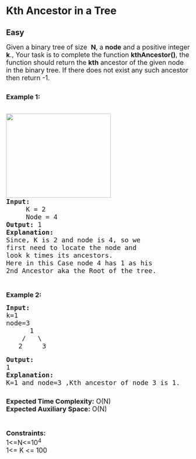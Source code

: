# Kth Ancestor in a Tree
## Easy 
<div class="problem-statement">
                <p></p><p><span style="font-size:18px">Given a binary tree of size&nbsp; <strong>N</strong>,&nbsp;a <strong>node</strong> and a positive integer <strong>k</strong>., Your task is to complete the function <strong>kthAncestor()</strong>, the function should return the <strong>kth</strong> ancestor of the given node in the binary tree. If there does not exist any such ancestor then return&nbsp;-1.</span></p>

<p><br>
<span style="font-size:18px"><strong>Example 1:</strong></span></p>

<pre><span style="font-size:18px">
<img alt="" src="https://contribute.geeksforgeeks.org/wp-content/uploads/reverse.jpg" style="height:230px; width:287px" class="img-responsive">
<strong>Input:</strong>
     K = 2
     Node = 4
<strong>Output:</strong> 1
<strong>Explanation:</strong>
Since, K is 2 and node is 4, so we
first need to locate the node and
look k times its ancestors.
Here in this Case node 4 has 1 as his
2nd Ancestor aka the Root of the tree.</span></pre>

<p>&nbsp;</p>

<p><strong><span style="font-size:18px">Example 2:</span></strong></p>

<pre><span style="font-size:18px"><strong>Input:</strong>
k=1 </span>
<span style="font-size:18px">node=3
      1
    /   \</span>
    <span style="font-size:18px">2     3</span>

<span style="font-size:18px"><strong>Output:</strong>
1
<strong>Explanation:
</strong>K=1 and node=3 ,Kth ancestor of node 3 is 1.</span>

</pre>

<p><span style="font-size:18px"><strong>Expected Time Complexity:</strong>&nbsp;O(N)<br>
<strong>Expected Auxiliary Space:</strong>&nbsp;O(N)</span></p>

<p>&nbsp;</p>

<p><span style="font-size:18px"><strong>Constraints:</strong><br>
1&lt;=N&lt;=10<sup>4</sup><br>
1&lt;= K &lt;= 100</span></p>
 <p></p>
            </div>